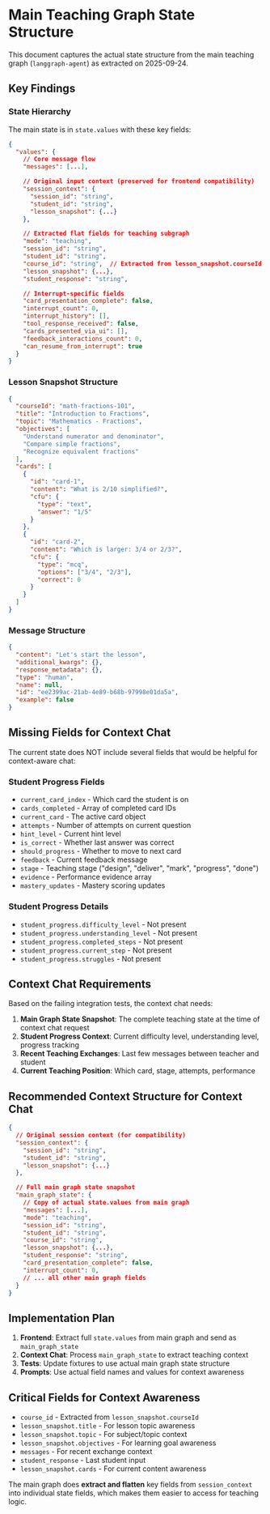 # Main Teaching Graph State Structure

This document captures the actual state structure from the main teaching graph (`langgraph-agent`) as extracted on 2025-09-24.

## Key Findings

### State Hierarchy
The main state is in `state.values` with these key fields:

```json
{
  "values": {
    // Core message flow
    "messages": [...],

    // Original input context (preserved for frontend compatibility)
    "session_context": {
      "session_id": "string",
      "student_id": "string",
      "lesson_snapshot": {...}
    },

    // Extracted flat fields for teaching subgraph
    "mode": "teaching",
    "session_id": "string",
    "student_id": "string",
    "course_id": "string",  // Extracted from lesson_snapshot.courseId
    "lesson_snapshot": {...},
    "student_response": "string",

    // Interrupt-specific fields
    "card_presentation_complete": false,
    "interrupt_count": 0,
    "interrupt_history": [],
    "tool_response_received": false,
    "cards_presented_via_ui": [],
    "feedback_interactions_count": 0,
    "can_resume_from_interrupt": true
  }
}
```

### Lesson Snapshot Structure
```json
{
  "courseId": "math-fractions-101",
  "title": "Introduction to Fractions",
  "topic": "Mathematics - Fractions",
  "objectives": [
    "Understand numerator and denominator",
    "Compare simple fractions",
    "Recognize equivalent fractions"
  ],
  "cards": [
    {
      "id": "card-1",
      "content": "What is 2/10 simplified?",
      "cfu": {
        "type": "text",
        "answer": "1/5"
      }
    },
    {
      "id": "card-2",
      "content": "Which is larger: 3/4 or 2/3?",
      "cfu": {
        "type": "mcq",
        "options": ["3/4", "2/3"],
        "correct": 0
      }
    }
  ]
}
```

### Message Structure
```json
{
  "content": "Let's start the lesson",
  "additional_kwargs": {},
  "response_metadata": {},
  "type": "human",
  "name": null,
  "id": "ee2399ac-21ab-4e89-b68b-97998e01da5a",
  "example": false
}
```

## Missing Fields for Context Chat

The current state does NOT include several fields that would be helpful for context-aware chat:

### Student Progress Fields
- `current_card_index` - Which card the student is on
- `cards_completed` - Array of completed card IDs
- `current_card` - The active card object
- `attempts` - Number of attempts on current question
- `hint_level` - Current hint level
- `is_correct` - Whether last answer was correct
- `should_progress` - Whether to move to next card
- `feedback` - Current feedback message
- `stage` - Teaching stage ("design", "deliver", "mark", "progress", "done")
- `evidence` - Performance evidence array
- `mastery_updates` - Mastery scoring updates

### Student Progress Details
- `student_progress.difficulty_level` - Not present
- `student_progress.understanding_level` - Not present
- `student_progress.completed_steps` - Not present
- `student_progress.current_step` - Not present
- `student_progress.struggles` - Not present

## Context Chat Requirements

Based on the failing integration tests, the context chat needs:

1. **Main Graph State Snapshot**: The complete teaching state at the time of context chat request
2. **Student Progress Context**: Current difficulty level, understanding level, progress tracking
3. **Recent Teaching Exchanges**: Last few messages between teacher and student
4. **Current Teaching Position**: Which card, stage, attempts, performance

## Recommended Context Structure for Context Chat

```json
{
  // Original session context (for compatibility)
  "session_context": {
    "session_id": "string",
    "student_id": "string",
    "lesson_snapshot": {...}
  },

  // Full main graph state snapshot
  "main_graph_state": {
    // Copy of actual state.values from main graph
    "messages": [...],
    "mode": "teaching",
    "session_id": "string",
    "student_id": "string",
    "course_id": "string",
    "lesson_snapshot": {...},
    "student_response": "string",
    "card_presentation_complete": false,
    "interrupt_count": 0,
    // ... all other main graph fields
  }
}
```

## Implementation Plan

1. **Frontend**: Extract full `state.values` from main graph and send as `main_graph_state`
2. **Context Chat**: Process `main_graph_state` to extract teaching context
3. **Tests**: Update fixtures to use actual main graph state structure
4. **Prompts**: Use actual field names and values for context awareness

## Critical Fields for Context Awareness

- `course_id` - Extracted from `lesson_snapshot.courseId`
- `lesson_snapshot.title` - For lesson topic awareness
- `lesson_snapshot.topic` - For subject/topic context
- `lesson_snapshot.objectives` - For learning goal awareness
- `messages` - For recent exchange context
- `student_response` - Last student input
- `lesson_snapshot.cards` - For current content awareness

The main graph does **extract and flatten** key fields from `session_context` into individual state fields, which makes them easier to access for teaching logic.